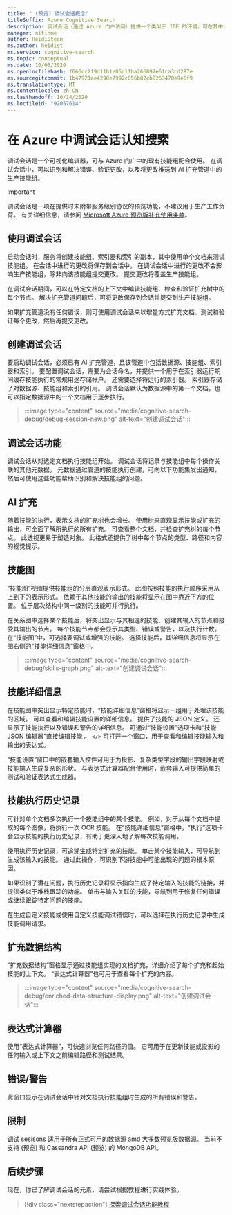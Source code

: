 ```yaml
---
title: " (预览) 调试会话概念"
titleSuffix: Azure Cognitive Search
description: 调试会话（通过 Azure 门户访问）提供一个类似于 IDE 的环境，可在其中识别和修复错误、验证更改，以及将更改推送到 AI 扩充管道中的技能组。 调试会话当前为预览版。
manager: nitinme
author: HeidiSteen
ms.author: heidist
ms.service: cognitive-search
ms.topic: conceptual
ms.date: 10/05/2020
ms.openlocfilehash: f666cc2f9d11b1e05d11ba266897e6fca3cd287e
ms.sourcegitcommit: 1b47921ae4298e7992c856b82cb8263470e9e6f9
ms.translationtype: MT
ms.contentlocale: zh-CN
ms.lasthandoff: 10/14/2020
ms.locfileid: "92057614"
---
```

# <a name="debug-sessions-in-azure-cognitive-search"></a>在 Azure 中调试会话认知搜索

调试会话是一个可视化编辑器，可与 Azure 门户中的现有技能组配合使用。 在调试会话中，可以识别和解决错误、验证更改，以及将更改推送到 AI 扩充管道中的生产技能组。

> [!Important]
> 调试会话是一项在提供时未附带服务级别协议的预览功能，不建议用于生产工作负荷。 有关详细信息，请参阅 [Microsoft Azure 预览版补充使用条款](https://azure.microsoft.com/support/legal/preview-supplemental-terms/)。
>

## <a name="using-debug-sessions"></a>使用调试会话

启动会话时，服务将创建技能组、索引器和索引的副本，其中使用单个文档来测试技能组。 在会话中进行的更改将保存到会话中。 在调试会话中进行的更改不会影响生产技能组，除非向该技能组提交更改。 提交更改将覆盖生产技能组。

在调试会话期间，可以在特定文档的上下文中编辑技能组、检查和验证扩充树中的每个节点。 解决扩充管道问题后，可将更改保存到会话并提交到生产技能组。 

如果扩充管道没有任何错误，则可使用调试会话来以增量方式扩充文档、测试和验证每个更改，然后再提交更改。

## <a name="creating-a-debug-session"></a>创建调试会话

要启动调试会话，必须已有 AI 扩充管道，且该管道中包括数据源、技能组、索引器和索引。 要配置调试会话，需要为会话命名，并提供一个用于在索引器运行期间缓存技能执行的常规用途存储帐户。 还需要选择将运行的索引器。 索引器存储了对数据源、技能组和索引的引用。 调试会话默认为数据源中的第一个文档，也可以指定数据源中的一个文档用于逐步执行。

> :::image type="content" source="media/cognitive-search-debug/debug-session-new.png" alt-text="创建调试会话":::

## <a name="debug-session-features"></a>调试会话功能

调试会话从对选定文档执行技能组开始。 调试会话将记录与技能组中每个操作关联的其他元数据。 元数据通过管道的技能执行创建，可向以下功能集发出通知，然后可使用这些功能帮助识别和解决技能组的问题。

## <a name="ai-enrichments"></a>AI 扩充

随着技能的执行，表示文档的扩充树也会增长。 使用树来直观显示技能或扩充的输出，可全面了解所执行的所有扩充。 可查看整个文档，并检查扩充树的每个节点。 此透视更易于塑造对象。 此格式还提供了树中每个节点的类型、路径和内容的视觉提示。

## <a name="skill-graph"></a>技能图

“技能图”视图提供技能组的分层直观表示形式。 此图按照技能的执行顺序采用从上到下的表示形式。 依赖于其他技能的输出的技能将显示在图中靠近下方的位置。 位于层次结构中同一级别的技能可并行执行。 

在关系图中选择某个技能后，将突出显示与其相连的技能、创建其输入的节点和接受其输出的节点。 每个技能节点都会显示其类型、错误或警告，以及执行计数。 在“技能图”中，可选择要调试或增强的技能。 选择技能后，其详细信息将显示在图右侧的“技能详细信息”窗格中。

> :::image type="content" source="media/cognitive-search-debug/skills-graph.png" alt-text="创建调试会话":::

## <a name="skill-details"></a>技能详细信息

在技能图中突出显示特定技能时，“技能详细信息”窗格将显示一组用于处理该技能的区域。 可以查看和编辑技能设置的详细信息。 提供了技能的 JSON 定义。 还显示了技能执行以及错误和警告的详细信息。 可通过“技能设置”选项卡和“技能 JSON 编辑器”直接编辑技能 。 [`</>`](#expression-evaluator) 可打开一个窗口，用于查看和编辑技能输入和输出的表达式。

“技能设置”窗口中的嵌套输入控件可用于为投影、复杂类型字段的输出字段映射或技能输入生成复杂的形状。 与表达式计算器配合使用时，嵌套输入可提供简单的测试和验证表达式生成器。

## <a name="skill-execution-history"></a>技能执行历史记录

可针对单个文档多次执行一个技能组中的某个技能。 例如，对于从每个文档中提取的每个图像，将执行一次 OCR 技能。 在“技能详细信息”窗格中，“执行”选项卡会显示技能的执行历史记录，有助于更深入地了解每次技能调用。 

使用执行历史记录，可追溯生成特定扩充的技能。 单击某个技能输入，可导航到生成该输入的技能。 通过此操作，可识别下游技能中可能出现的问题的根本原因。 

如果识别了潜在问题，执行历史记录将显示指向生成了特定输入的技能的链接，并提供类似于堆栈跟踪的功能。 单击与输入关联的技能，导航到用于修复任何错误或继续跟踪特定问题的技能。

在生成自定义技能或使用自定义技能调试错误时，可以选择在执行历史记录中生成技能调用请求。

## <a name="enriched-data-structure"></a>扩充数据结构

“扩充数据结构”窗格显示通过技能组实现的文档扩充，详细介绍了每个扩充和起始技能的上下文。 “表达式计算器”也可用于查看每个扩充的内容。

> :::image type="content" source="media/cognitive-search-debug/enriched-data-structure-display.png" alt-text="创建调试会话":::

## <a name="expression-evaluator"></a>表达式计算器

使用“表达式计算器”，可快速浏览任何路径的值。 它可用于在更新技能或投影的任何输入或上下文之前编辑路径和测试结果。

## <a name="errorswarnings"></a>错误/警告

此窗口显示在调试会话中针对文档执行技能组时生成的所有错误和警告。

## <a name="limitations"></a>限制

调试 sesisons 适用于所有正式可用的数据源 amd 大多数预览版数据源。 当前不支持 (预览) 和 Cassandra API (预览) 的 MongoDB API。

## <a name="next-steps"></a>后续步骤

现在，你已了解调试会话的元素，请尝试根据教程进行实践体验。

> [!div class="nextstepaction"]
> [探索调试会话功能教程](./cognitive-search-tutorial-debug-sessions.md)